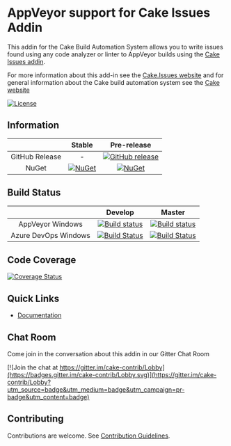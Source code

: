 # AppVeyor support for Cake Issues Addin

This addin for the Cake Build Automation System allows you to write issues found using any code
analyzer or linter to AppVeyor builds using the [Cake Issues addin](https://github.com/cake-contrib/Cake.Issues).

For more information about this add-in see the [Cake.Issues website](https://cake-contrib.github.io/Cake.Issues.Website)
and for general information about the Cake build automation system see the [Cake website](http://cakebuild.net)

[![License](http://img.shields.io/:license-mit-blue.svg)](https://github.com/cake-contrib/Cake.Issues.PullRequests.AppVeyor/blob/feature/build/LICENSE)

## Information

| | Stable | Pre-release |
|:--:|:--:|:--:|
|GitHub Release|-|[![GitHub release](https://img.shields.io/github/release/cake-contrib/Cake.Issues.PullRequests.AppVeyor.svg)](https://github.com/cake-contrib/Cake.Issues.PullRequests.AppVeyor/releases/latest)|
|NuGet|[![NuGet](https://img.shields.io/nuget/v/Cake.Issues.PullRequests.AppVeyor.svg)](https://www.nuget.org/packages/Cake.Issues.PullRequests.AppVeyor)|[![NuGet](https://img.shields.io/nuget/vpre/Cake.Issues.PullRequests.AppVeyor.svg)](https://www.nuget.org/packages/Cake.Issues.PullRequests.AppVeyor)|

## Build Status

| | Develop | Master |
|:--:|:--:|:--:|
|AppVeyor Windows|[![Build status](https://ci.appveyor.com/api/projects/status/s8t8j2gh6icynkod/branch/develop?svg=true)](https://ci.appveyor.com/project/cakecontrib/cake-issues-pullrequests-appveyor/branch/develop)|[![Build status](https://ci.appveyor.com/api/projects/status/s8t8j2gh6icynkod/branch/master?svg=true)](https://ci.appveyor.com/project/cakecontrib/cake-issues-pullrequests-appveyor/branch/master)|
|Azure DevOps Windows|[![Build Status](https://dev.azure.com/cake-contrib/Cake.Issues.PullRequests.AppVeyor/_apis/build/status/cake-contrib.Cake.Issues.PullRequests.AppVeyor?branchName=develop&jobName=Windows)](https://dev.azure.com/cake-contrib/Cake.Issues.PullRequests.AppVeyor/_build/latest?definitionId=11&branchName=develop)|[![Build Status](https://dev.azure.com/cake-contrib/Cake.Issues.PullRequests.AppVeyor/_apis/build/status/cake-contrib.Cake.Issues.PullRequests.AppVeyor?branchName=master&jobName=Windows)](https://dev.azure.com/cake-contrib/Cake.Issues.PullRequests.AppVeyor/_build/latest?definitionId=11&branchName=master)|

## Code Coverage

[![Coverage Status](https://coveralls.io/repos/github/cake-contrib/Cake.Issues.PullRequests.AppVeyor/badge.svg?branch=develop)](https://coveralls.io/github/cake-contrib/Cake.Issues.PullRequests.AppVeyor?branch=develop)

## Quick Links

- [Documentation](https://cake-contrib.github.io/Cake.Issues.Website)

## Chat Room

Come join in the conversation about this addin in our Gitter Chat Room

[![Join the chat at https://gitter.im/cake-contrib/Lobby](https://badges.gitter.im/cake-contrib/Lobby.svg)](https://gitter.im/cake-contrib/Lobby?utm_source=badge&utm_medium=badge&utm_campaign=pr-badge&utm_content=badge)

## Contributing

Contributions are welcome. See [Contribution Guidelines](CONTRIBUTING.md).